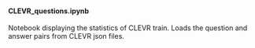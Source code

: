 #### CLEVR_questions.ipynb
Notebook displaying the statistics of CLEVR train. Loads the question and answer pairs from CLEVR json files.


